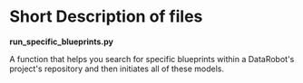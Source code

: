 # Short Description of files

**run_specific_blueprints.py**

A function that helps you search for specific blueprints within a DataRobot's project's repository and then initiates all of these models.

